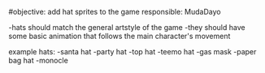 #objective: add hat sprites to the game
responsible: MudaDayo

-hats should match the general artstyle of the game
-they should have some basic animation that follows the main character's movement

example hats:
  -santa hat
  -party hat
  -top hat
  -teemo hat
  -gas mask
  -paper bag hat
  -monocle
